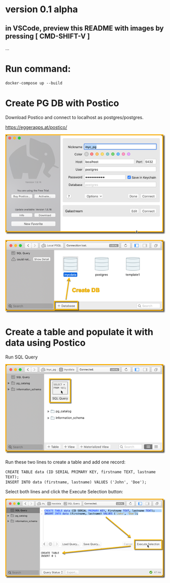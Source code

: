 # version 0.1 alpha

## in VSCode, preview this README with images by pressing [ CMD-SHIFT-V ]
...


# Run command:

    docker-compose up --build

# Create PG DB with Postico

Download Postico and connect to localhost as postgres/postgres.

https://eggerapps.at/postico/

![](docs/img/postico-connect.png)

![](docs/img/postico-create-db.png)

# Create a table and populate it with data using Postico

Run SQL Query

![](docs/img/postico-query-1.png)

Run these two lines to create a table and add one record:

    CREATE TABLE data (ID SERIAL PRIMARY KEY, firstname TEXT, lastname TEXT);
    INSERT INTO data (firstname, lastname) VALUES ('John', 'Doe');

Select both lines and click the Execute Selection button:

![](docs/img/postico-query-2.png)
